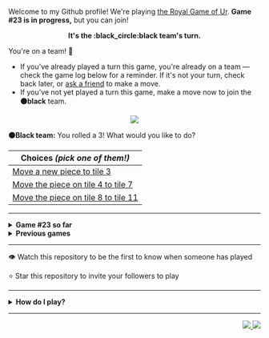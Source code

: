 Welcome to my Github profile!
We're playing
[the Royal Game of Ur](https://en.wikipedia.org/wiki/Royal_Game_of_Ur).
**Game #23 is in progress,** but you can join!

<p align="center">
  <b>It's the
  :black_circle:black
  team's turn.</b>
</p>

You're on a team! :wave:

* If you've already played a turn this game, you're already on a team
  &mdash; check the game log below for a reminder. If it's not your turn,
  check back later, or [ask a
  friend](https://twitter.com/share?text=I'm+playing+The+Royal+Game+of+Ur+on+a+GitHub+profile.+Take+your+turn+at+https://github.com/rossjrw/rossjrw+%23RoyalGameOfUr+%23github) to make a move.
* If you've not yet played a turn this game, make a move now to join the
  **:black_circle:black** team.

<p align="center"><img src="https://raw.githubusercontent.com/rossjrw/rossjrw/play/games/current/board.3540.svg"></p>

  **:black_circle:Black team:**
  You rolled a 3!
What would you like to do?

| Choices *(pick one of them!)* |
| --- |
  | [    Move a new piece to tile 3](https://github.com/rossjrw/rossjrw/issues/new?title=ur-move-3%400-0&amp;body=Press+Submit%21+You+don%27t+need+to+edit+this+text+or+do+anything+else.%0D%0A%0D%0ABe+aware+that+your+move+can+take+a+minute+or+two+to+process.) |
  | [    Move the piece on tile 4 to tile 7](https://github.com/rossjrw/rossjrw/issues/new?title=ur-move-3%404-0&amp;body=Press+Submit%21+You+don%27t+need+to+edit+this+text+or+do+anything+else.%0D%0A%0D%0ABe+aware+that+your+move+can+take+a+minute+or+two+to+process.) |
  | [    Move the piece on tile 8 to tile 11](https://github.com/rossjrw/rossjrw/issues/new?title=ur-move-3%408-0&amp;body=Press+Submit%21+You+don%27t+need+to+edit+this+text+or+do+anything+else.%0D%0A%0D%0ABe+aware+that+your+move+can+take+a+minute+or+two+to+process.) |

-----

<details>
<summary><b>Game #23 so far</b></summary>

## Who's on each team?

<table>
    <thead>
      <tr><th colspan=2>Players in this game</th></tr>
    </thead>
    <tbody>
      <tr>
        <td align="right"><b>Black team</b> :black_circle:</td>
        <td>:white_circle: <b> White team</b></td>
      </tr>
      <tr align="center">
        <td><b><a href="https://github.com/LucasFASouza">@LucasFASouza</a></b> (10)<br><b><a href="https://github.com/RichardBotic">@RichardBotic</a></b> (8)<br><b><a href="https://github.com/tassiaaccioly">@tassiaaccioly</a></b> (3)<br><b><a href="https://github.com/figuran04">@figuran04</a></b> (1)<br><b><a href="https://github.com/Theorafael">@Theorafael</a></b> (1)</td>
        <td><b><a href="https://github.com/Casper-Guo">@Casper-Guo</a></b> (10)<br><b><a href="https://github.com/AdityaSreevatsaK">@AdityaSreevatsaK</a></b> (8)<br><b><a href="https://github.com/MatissesProjects">@MatissesProjects</a></b> (2)<br><b><a href="https://github.com/huuquyet">@huuquyet</a></b> (2)</td>
      </tr>
    </tbody>
  </table>

## What's happened so far?

| Time | Turn | Event | Issue | Board |
| :---: | :---: | :--- | :---: | :---: |
  | 30th Sep 2024 06:23 | **0** | :white_circle: **[@AdityaSreevatsaK](https://github.com/AdityaSreevatsaK)** started a new game | [#3495](https://github.com/rossjrw/rossjrw/issues/3495) | [link](https://raw.githubusercontent.com/rossjrw/rossjrw/04b97611c3815cf87878e36f129c788d630c2da5/games/current/board.3495.svg) |
  | 30th Sep 2024 06:23 | **1** | :white_circle: **[@AdityaSreevatsaK](https://github.com/AdityaSreevatsaK)** moved a white piece onto the board to position 2    | [#3496](https://github.com/rossjrw/rossjrw/issues/3496) | [link](https://raw.githubusercontent.com/rossjrw/rossjrw/a5d65e3890e2be25e5ab14e4c4a7722b44146ae7/games/current/board.3496.svg) |
  | 30th Sep 2024 13:34 | **2** | :black_circle: **[@LucasFASouza](https://github.com/LucasFASouza)** moved a black piece onto the board to position 4  — claimed a rosette :rosette:  | [#3497](https://github.com/rossjrw/rossjrw/issues/3497) | [link](https://raw.githubusercontent.com/rossjrw/rossjrw/c5a366f73de50b612406afaceb4c3acd14a60538/games/current/board.3497.svg) |
  | 30th Sep 2024 13:35 | **3** | :black_circle: **[@LucasFASouza](https://github.com/LucasFASouza)** moved a black piece onto the board to position 2    | [#3498](https://github.com/rossjrw/rossjrw/issues/3498) | [link](https://raw.githubusercontent.com/rossjrw/rossjrw/dddc25ef7a41dc7fe24b7914e64e29db471ac761/games/current/board.3498.svg) |
  | 30th Sep 2024 13:37 | **4** | :white_circle: **[@Casper-Guo](https://github.com/Casper-Guo)** moved a white piece from position 2 to position 4  — claimed a rosette :rosette:  | [#3500](https://github.com/rossjrw/rossjrw/issues/3500) | [link](https://raw.githubusercontent.com/rossjrw/rossjrw/bed4038374c75f0f4c46fb89ce1a40eb3986d185/games/current/board.3500.svg) |
  | 30th Sep 2024 13:39 | **5** | :white_circle: **[@AdityaSreevatsaK](https://github.com/AdityaSreevatsaK)** moved a white piece onto the board to position 1    | [#3501](https://github.com/rossjrw/rossjrw/issues/3501) | [link](https://raw.githubusercontent.com/rossjrw/rossjrw/34a129f7338ad591d3fb8f852d9bb9c215bad813/games/current/board.3501.svg) |
  | 30th Sep 2024 14:13 | **6** | :black_circle: **[@tassiaaccioly](https://github.com/tassiaaccioly)** moved a black piece from position 4 to position 8  — claimed a rosette :rosette:  | [#3502](https://github.com/rossjrw/rossjrw/issues/3502) | [link](https://raw.githubusercontent.com/rossjrw/rossjrw/83ba92b05b0e19b5aaa7d237f14d18aac52ae0d5/games/current/board.3502.svg) |
  | 30th Sep 2024 14:14 | **7** | :black_circle: **[@tassiaaccioly](https://github.com/tassiaaccioly)** moved a black piece from position 2 to position 4  — claimed a rosette :rosette:  | [#3503](https://github.com/rossjrw/rossjrw/issues/3503) | [link](https://raw.githubusercontent.com/rossjrw/rossjrw/4d62526c20df9ae571fff2e45cb9d097e6ed4bfe/games/current/board.3503.svg) |
  | 30th Sep 2024 14:14 | **8** | :black_circle: **[@tassiaaccioly](https://github.com/tassiaaccioly)** moved a black piece onto the board to position 1    | [#3504](https://github.com/rossjrw/rossjrw/issues/3504) | [link](https://raw.githubusercontent.com/rossjrw/rossjrw/842741e41cbfeb7be7e2e375b70d9dcc6c615215/games/current/board.3504.svg) |
  | 30th Sep 2024 18:31 | **9** | :white_circle: **[@MatissesProjects](https://github.com/MatissesProjects)** moved a white piece onto the board to position 2    | [#3505](https://github.com/rossjrw/rossjrw/issues/3505) | [link](https://raw.githubusercontent.com/rossjrw/rossjrw/503e2a76596710e53a7c21035c191ab177a69119/games/current/board.3505.svg) |
  | 30th Sep 2024 19:04 | **10** | :black_circle: **[@LucasFASouza](https://github.com/LucasFASouza)** moved a black piece from position 8 to position 10    | [#3506](https://github.com/rossjrw/rossjrw/issues/3506) | [link](https://raw.githubusercontent.com/rossjrw/rossjrw/fcec2a7a950b8d40dc279622373a5ea1c2bd572e/games/current/board.3506.svg) |
  | 30th Sep 2024 22:08 | **11** | :white_circle: **[@MatissesProjects](https://github.com/MatissesProjects)** moved a white piece from position 2 to position 3    | [#3507](https://github.com/rossjrw/rossjrw/issues/3507) | [link](https://raw.githubusercontent.com/rossjrw/rossjrw/485dd49f468d5890151e12a3c61400224bf2adb7/games/current/board.3507.svg) |
  | 1st Oct 2024 19:09 | **12** | :black_circle: **[@figuran04](https://github.com/figuran04)** moved a black piece from position 1 to position 3    | [#3508](https://github.com/rossjrw/rossjrw/issues/3508) | [link](https://raw.githubusercontent.com/rossjrw/rossjrw/cad9cb79ad1d1511fb735c40e05916178f4b3d64/games/current/board.3508.svg) |
  | 2nd Oct 2024 10:06 | **13** | :white_circle: **[@AdityaSreevatsaK](https://github.com/AdityaSreevatsaK)** moved a white piece from position 4 to position 6    | [#3509](https://github.com/rossjrw/rossjrw/issues/3509) | [link](https://raw.githubusercontent.com/rossjrw/rossjrw/416c0aba0eeb97adf65b54b8cb421fa8b1f058df/games/current/board.3509.svg) |
  | 2nd Oct 2024 10:23 | **14** | :black_circle: **[@RichardBotic](https://github.com/RichardBotic)** moved a black piece from position 4 to position 6 — captured a white piece :crossed_swords:   | [#3510](https://github.com/rossjrw/rossjrw/issues/3510) | [link](https://raw.githubusercontent.com/rossjrw/rossjrw/6a685b3b9cd60fe6801d792712905d349cbcd77c/games/current/board.3510.svg) |
  | 2nd Oct 2024 10:24 | **15** | :white_circle: **[@AdityaSreevatsaK](https://github.com/AdityaSreevatsaK)** moved a white piece from position 3 to position 6 — captured a black piece :crossed_swords:   | [#3511](https://github.com/rossjrw/rossjrw/issues/3511) | [link](https://raw.githubusercontent.com/rossjrw/rossjrw/ef8b9705f015ab5d18b94af6f811d3640dd5d8aa/games/current/board.3511.svg) |
  | 2nd Oct 2024 13:46 | **16** | :black_circle: **[@LucasFASouza](https://github.com/LucasFASouza)** moved a black piece from position 3 to position 6 — captured a white piece :crossed_swords:   | [#3512](https://github.com/rossjrw/rossjrw/issues/3512) | [link](https://raw.githubusercontent.com/rossjrw/rossjrw/ae49dd28c86abc2b2c616d4248fef31eaa0fbea3/games/current/board.3512.svg) |
  | 2nd Oct 2024 14:10 | **17** | :white_circle: **[@AdityaSreevatsaK](https://github.com/AdityaSreevatsaK)** moved a white piece from position 1 to position 4  — claimed a rosette :rosette:  | [#3513](https://github.com/rossjrw/rossjrw/issues/3513) | [link](https://raw.githubusercontent.com/rossjrw/rossjrw/cb9600cfde2164275f0b8d341104bee110325190/games/current/board.3513.svg) |
  | 2nd Oct 2024 16:57 | **18** | :white_circle: **[@Casper-Guo](https://github.com/Casper-Guo)** moved a white piece onto the board to position 3    | [#3514](https://github.com/rossjrw/rossjrw/issues/3514) | [link](https://raw.githubusercontent.com/rossjrw/rossjrw/da528eaea3cf612a4aafd86fdae8fc44eab7330b/games/current/board.3514.svg) |
  | 2nd Oct 2024 19:18 | **19** | :black_circle: **[@LucasFASouza](https://github.com/LucasFASouza)** moved a black piece from position 6 to position 8  — claimed a rosette :rosette:  | [#3515](https://github.com/rossjrw/rossjrw/issues/3515) | [link](https://raw.githubusercontent.com/rossjrw/rossjrw/20126601a406b7b747f6b1516d917bb2193f2469/games/current/board.3515.svg) |
  | 2nd Oct 2024 19:18 | **20** | :black_circle: **[@LucasFASouza](https://github.com/LucasFASouza)** moved a black piece from position 10 to position 14  — claimed a rosette :rosette:  | [#3516](https://github.com/rossjrw/rossjrw/issues/3516) | [link](https://raw.githubusercontent.com/rossjrw/rossjrw/54d7c04282fc13a220d8236781c0aced79ad58e6/games/current/board.3516.svg) |
  | 2nd Oct 2024 19:19 | **21** | :black_circle: **[@LucasFASouza](https://github.com/LucasFASouza)** ascended a black piece from position 14 :rocket:    | [#3517](https://github.com/rossjrw/rossjrw/issues/3517) | [link](https://raw.githubusercontent.com/rossjrw/rossjrw/c9d7d957ce7f94ff6c70198ae0940170bf2ef8e6/games/current/board.3517.svg) |
  | 3rd Oct 2024 14:34 | **22** | :white_circle: **[@Casper-Guo](https://github.com/Casper-Guo)** moved a white piece onto the board to position 2    | [#3518](https://github.com/rossjrw/rossjrw/issues/3518) | [link](https://raw.githubusercontent.com/rossjrw/rossjrw/ee17158aa806e5f0b050c2b0b49e9e5a167ee2fd/games/current/board.3518.svg) |
  | 3rd Oct 2024 15:58 | **23** | :black_circle: **[@RichardBotic](https://github.com/RichardBotic)** moved a black piece from position 8 to position 10    | [#3519](https://github.com/rossjrw/rossjrw/issues/3519) | [link](https://raw.githubusercontent.com/rossjrw/rossjrw/c7c6f995e285552f5375c35d27f6b930bd739bc9/games/current/board.3519.svg) |
  | 3rd Oct 2024 15:59 | **24** | :white_circle: **[@Casper-Guo](https://github.com/Casper-Guo)** moved a white piece from position 4 to position 8  — claimed a rosette :rosette:  | [#3520](https://github.com/rossjrw/rossjrw/issues/3520) | [link](https://raw.githubusercontent.com/rossjrw/rossjrw/85a20a6b4bf7086877a33cf9c56d6dcb10d31422/games/current/board.3520.svg) |
  | 3rd Oct 2024 16:00 | **25** | :white_circle: **[@Casper-Guo](https://github.com/Casper-Guo)** moved a white piece from position 3 to position 4  — claimed a rosette :rosette:  | [#3521](https://github.com/rossjrw/rossjrw/issues/3521) | [link](https://raw.githubusercontent.com/rossjrw/rossjrw/2697cb45f4b40f0dbf2b8f08d1775a4d403eeeb3/games/current/board.3521.svg) |
  | 3rd Oct 2024 16:04 | **26** | :white_circle: **[@Casper-Guo](https://github.com/Casper-Guo)** moved a white piece from position 2 to position 6    | [#3522](https://github.com/rossjrw/rossjrw/issues/3522) | [link](https://raw.githubusercontent.com/rossjrw/rossjrw/6decd94a57028ef15139b9e920557da3091f7c63/games/current/board.3522.svg) |
  | 3rd Oct 2024 18:35 | **27** | :black_circle: **[@LucasFASouza](https://github.com/LucasFASouza)** moved a black piece from position 10 to position 13    | [#3523](https://github.com/rossjrw/rossjrw/issues/3523) | [link](https://raw.githubusercontent.com/rossjrw/rossjrw/7c5aa7d8390cdf7d0bfcc30ae28b90e1f5c70451/games/current/board.3523.svg) |
  | 4th Oct 2024 09:53 | **28** | :white_circle: **[@AdityaSreevatsaK](https://github.com/AdityaSreevatsaK)** moved a white piece from position 8 to position 11    | [#3524](https://github.com/rossjrw/rossjrw/issues/3524) |  |
  | 4th Oct 2024 17:00 | **29** | :black_circle: **[@Theorafael](https://github.com/Theorafael)** moved a black piece onto the board to position 3    | [#3525](https://github.com/rossjrw/rossjrw/issues/3525) | [link](https://raw.githubusercontent.com/rossjrw/rossjrw/30f12060ed7eebde37cc00824c84af3c05184c9e/games/current/board.3525.svg) |
  | 4th Oct 2024 17:00 | **30** | :white_circle:  The white team rolled a 0 and their turn was automatically passed | [#3525](https://github.com/rossjrw/rossjrw/issues/3525) | [link](https://raw.githubusercontent.com/rossjrw/rossjrw/83875e37e4f1ea5acb5b6066550dbf9193617891/games/current/board.3525.svg) |
  | 4th Oct 2024 17:37 | **31** | :black_circle: **[@LucasFASouza](https://github.com/LucasFASouza)** ascended a black piece from position 13 :rocket:    | [#3526](https://github.com/rossjrw/rossjrw/issues/3526) | [link](https://raw.githubusercontent.com/rossjrw/rossjrw/958dde4f3580d98c9df4ea4e4291eda3db6e5706/games/current/board.3526.svg) |
  | 4th Oct 2024 17:44 | **32** | :white_circle: **[@Casper-Guo](https://github.com/Casper-Guo)** moved a white piece from position 11 to position 12    | [#3527](https://github.com/rossjrw/rossjrw/issues/3527) | [link](https://raw.githubusercontent.com/rossjrw/rossjrw/d8dd7bd8b8d66ffb4b546f99664ead1e5961aa92/games/current/board.3527.svg) |
  | 4th Oct 2024 19:08 | **33** | :black_circle: **[@LucasFASouza](https://github.com/LucasFASouza)** moved a black piece onto the board to position 2    | [#3528](https://github.com/rossjrw/rossjrw/issues/3528) | [link](https://raw.githubusercontent.com/rossjrw/rossjrw/74e2a592bba6652841df03cfab5c97414268dd08/games/current/board.3528.svg) |
  | 4th Oct 2024 19:11 | **34** | :white_circle: **[@Casper-Guo](https://github.com/Casper-Guo)** moved a white piece from position 4 to position 8  — claimed a rosette :rosette:  | [#3529](https://github.com/rossjrw/rossjrw/issues/3529) | [link](https://raw.githubusercontent.com/rossjrw/rossjrw/ee0db7771edff43aa3636fe25e29a6764191f08b/games/current/board.3529.svg) |
  | 4th Oct 2024 19:13 | **35** | :white_circle: **[@Casper-Guo](https://github.com/Casper-Guo)** moved a white piece from position 12 to position 14  — claimed a rosette :rosette:  | [#3530](https://github.com/rossjrw/rossjrw/issues/3530) | [link](https://raw.githubusercontent.com/rossjrw/rossjrw/bef7dcce15a6306a62516ff6646cf8368233e325/games/current/board.3530.svg) |
  | 4th Oct 2024 20:02 | **36** | :white_circle: **[@Casper-Guo](https://github.com/Casper-Guo)** moved a white piece onto the board to position 2    | [#3531](https://github.com/rossjrw/rossjrw/issues/3531) | [link](https://raw.githubusercontent.com/rossjrw/rossjrw/0d000440cd3f6c0cea9a17bf014457ab988b5faf/games/current/board.3531.svg) |
  | 5th Oct 2024 06:07 | **37** | :black_circle: **[@RichardBotic](https://github.com/RichardBotic)** moved a black piece from position 3 to position 4  — claimed a rosette :rosette:  | [#3532](https://github.com/rossjrw/rossjrw/issues/3532) | [link](https://raw.githubusercontent.com/rossjrw/rossjrw/8568f43073c0901f99cbe4071f2456f69748a5e6/games/current/board.3532.svg) |
  | 5th Oct 2024 06:07 | **38** | :black_circle: **[@RichardBotic](https://github.com/RichardBotic)** moved a black piece from position 4 to position 6 — captured a white piece :crossed_swords:   | [#3533](https://github.com/rossjrw/rossjrw/issues/3533) | [link](https://raw.githubusercontent.com/rossjrw/rossjrw/dba38755bf60723e3f33a902e5bf8d7394dc2725/games/current/board.3533.svg) |
  | 5th Oct 2024 07:59 | **39** | :white_circle: **[@huuquyet](https://github.com/huuquyet)** moved a white piece onto the board to position 4  — claimed a rosette :rosette:  | [#3534](https://github.com/rossjrw/rossjrw/issues/3534) | [link](https://raw.githubusercontent.com/rossjrw/rossjrw/d25f81aeb1b388a90b4efac025ab3bfdc93bd80c/games/current/board.3534.svg) |
  | 5th Oct 2024 08:01 | **40** | :white_circle: **[@huuquyet](https://github.com/huuquyet)** ascended a white piece from position 14 :rocket:    | [#3535](https://github.com/rossjrw/rossjrw/issues/3535) | [link](https://raw.githubusercontent.com/rossjrw/rossjrw/23fcfeb91661108fe288de22ebad44457abd5c8f/games/current/board.3535.svg) |
  | 5th Oct 2024 08:58 | **41** | :black_circle: **[@RichardBotic](https://github.com/RichardBotic)** moved a black piece from position 2 to position 4  — claimed a rosette :rosette:  | [#3536](https://github.com/rossjrw/rossjrw/issues/3536) | [link](https://raw.githubusercontent.com/rossjrw/rossjrw/55859086a946e40394c96ad4caf1b7366af90272/games/current/board.3536.svg) |
  | 5th Oct 2024 08:58 | **42** | :black_circle: **[@RichardBotic](https://github.com/RichardBotic)** moved a black piece from position 6 to position 9    | [#3537](https://github.com/rossjrw/rossjrw/issues/3537) | [link](https://raw.githubusercontent.com/rossjrw/rossjrw/b440945f0908d35b6706b449e59164cbae06245b/games/current/board.3537.svg) |
  | 5th Oct 2024 08:59 | **43** | :white_circle: **[@AdityaSreevatsaK](https://github.com/AdityaSreevatsaK)** moved a white piece from position 8 to position 9 — captured a black piece :crossed_swords:   | [#3538](https://github.com/rossjrw/rossjrw/issues/3538) | [link](https://raw.githubusercontent.com/rossjrw/rossjrw/010e07c458fe72bbf8d997599db85d72dacb48f4/games/current/board.3538.svg) |
  | 6th Oct 2024 04:48 | **44** | :black_circle: **[@RichardBotic](https://github.com/RichardBotic)** moved a black piece from position 4 to position 8  — claimed a rosette :rosette:  | [#3539](https://github.com/rossjrw/rossjrw/issues/3539) | [link](https://raw.githubusercontent.com/rossjrw/rossjrw/5bef363a62652520fef115fcc583799daa162c32/games/current/board.3539.svg) |
  | 6th Oct 2024 04:48 | **45** | :black_circle: **[@RichardBotic](https://github.com/RichardBotic)** moved a black piece onto the board to position 4  — claimed a rosette :rosette:  | [#3540](https://github.com/rossjrw/rossjrw/issues/3540) |  |

</details>

<details>
<summary><b>Previous games</b></summary>

## Previous games

1. A game was started on 30th Jul 2020 by **[@rossjrw](https://github.com/rossjrw)** and ended on 4th Dec 2020. 
   * The :white_circle:white team won. 
   * 64 players played 166 moves across 4 months and 5 days. 
   * The :black_circle:black team captured 9 white pieces and claimed 12 rosettes. 
   * The :white_circle:white team captured 10 black pieces and claimed 18 rosettes. 
   * The MVP of the winning team was **[@1ethanhansen](https://github.com/1ethanhansen)**, who played 48 moves. 
   * The winning move was made by **[@qbtl](https://github.com/qbtl)** ([#269](https://github.com/rossjrw/rossjrw/issues/269)).
1. A game was started on 4th Dec 2020 by **[@1ethanhansen](https://github.com/1ethanhansen)** and ended on 11th Jan 2021. 
   * The :black_circle:black team won. 
   * 27 players played 145 moves across 1 month and 1 week. 
   * The :black_circle:black team captured 7 white pieces and claimed 16 rosettes. 
   * The :white_circle:white team captured 6 black pieces and claimed 14 rosettes. 
   * The MVP of the winning team was **[@shpatrickguo](https://github.com/shpatrickguo)**, who played 26 moves. 
   * The winning move was made by **[@shpatrickguo](https://github.com/shpatrickguo)** ([#424](https://github.com/rossjrw/rossjrw/issues/424)).
1. A game was started on 11th Jan 2021 by **[@BaptisteMartinet](https://github.com/BaptisteMartinet)** and ended on 11th Feb 2021. 
   * The :white_circle:white team won. 
   * 17 players played 118 moves across 1 month and 12 hours. 
   * The :black_circle:black team captured 2 white pieces and claimed 11 rosettes. 
   * The :white_circle:white team captured 8 black pieces and claimed 14 rosettes. 
   * The MVP of the winning team was **[@1ethanhansen](https://github.com/1ethanhansen)**, who played 45 moves. 
   * The winning move was made by **[@1ethanhansen](https://github.com/1ethanhansen)** ([#535](https://github.com/rossjrw/rossjrw/issues/535)).
1. A game was started on 11th Feb 2021 by **[@1ethanhansen](https://github.com/1ethanhansen)** and ended on 5th Mar 2021. 
   * The :white_circle:white team won. 
   * 17 players played 175 moves across 3 weeks and 22 hours. 
   * The :black_circle:black team captured 12 white pieces and claimed 17 rosettes. 
   * The :white_circle:white team captured 13 black pieces and claimed 18 rosettes. 
   * The MVP of the winning team was **[@1ethanhansen](https://github.com/1ethanhansen)**, who played 48 moves. 
   * The winning move was made by **[@1ethanhansen](https://github.com/1ethanhansen)** ([#702](https://github.com/rossjrw/rossjrw/issues/702)).
1. A game was started on 6th Mar 2021 by **[@shpatrickguo](https://github.com/shpatrickguo)** and ended on 10th May 2021. 
   * The :black_circle:black team won. 
   * 42 players played 162 moves across 2 months and 4 days. 
   * The :black_circle:black team captured 12 white pieces and claimed 17 rosettes. 
   * The :white_circle:white team captured 9 black pieces and claimed 19 rosettes. 
   * The MVP of the winning team was **[@shpatrickguo](https://github.com/shpatrickguo)**, who played 22 moves. 
   * The winning move was made by **[@crxssed7](https://github.com/crxssed7)** ([#864](https://github.com/rossjrw/rossjrw/issues/864)).
1. A game was started on 10th May 2021 by **[@HAUDRAUFHAUN](https://github.com/HAUDRAUFHAUN)** and ended on 17th Jul 2021. 
   * The :white_circle:white team won. 
   * 34 players played 167 moves across 2 months and 6 days. 
   * The :black_circle:black team captured 7 white pieces and claimed 14 rosettes. 
   * The :white_circle:white team captured 10 black pieces and claimed 18 rosettes. 
   * The MVP of the winning team was **[@1ethanhansen](https://github.com/1ethanhansen)**, who played 31 moves. 
   * The winning move was made by **[@1ethanhansen](https://github.com/1ethanhansen)** ([#1024](https://github.com/rossjrw/rossjrw/issues/1024)).
1. A game was started on 17th Jul 2021 by **[@1ethanhansen](https://github.com/1ethanhansen)** and ended on 19th Oct 2021. 
   * The :black_circle:black team won. 
   * 48 players played 153 moves across 3 months and 3 days. 
   * The :black_circle:black team captured 6 white pieces and claimed 17 rosettes. 
   * The :white_circle:white team captured 6 black pieces and claimed 15 rosettes. 
   * The MVP of the winning team was **[@PkmnQ](https://github.com/PkmnQ)**, who played 13 moves. 
   * The winning move was made by **[@OmKakatkar](https://github.com/OmKakatkar)** ([#1175](https://github.com/rossjrw/rossjrw/issues/1175)).
1. A game was started on 19th Oct 2021 by **[@OmKakatkar](https://github.com/OmKakatkar)** and ended on 29th Oct 2021. 
   * The :white_circle:white team won. 
   * 13 players played 135 moves across 1 week and 3 days. 
   * The :black_circle:black team captured 5 white pieces and claimed 13 rosettes. 
   * The :white_circle:white team captured 6 black pieces and claimed 15 rosettes. 
   * The MVP of the winning team was **[@Timemaster111](https://github.com/Timemaster111)**, who played 46 moves. 
   * The winning move was made by **[@Timemaster111](https://github.com/Timemaster111)** ([#1342](https://github.com/rossjrw/rossjrw/issues/1342)).
1. A game was started on 29th Oct 2021 by **[@jbmagination](https://github.com/jbmagination)** and ended on 15th May 2022. 
   * The :white_circle:white team won. 
   * 80 players played 187 moves across 6 months and 2 weeks. 
   * The :black_circle:black team captured 11 white pieces and claimed 17 rosettes. 
   * The :white_circle:white team captured 13 black pieces and claimed 19 rosettes. 
   * The MVP of the winning team was **[@nirakon](https://github.com/nirakon)**, who played 18 moves. 
   * The winning move was made by **[@Madflows](https://github.com/Madflows)** ([#1534](https://github.com/rossjrw/rossjrw/issues/1534)).
1. A game was started on 15th May 2022 by **[@VikashPR](https://github.com/VikashPR)** and ended on 29th Dec 2022. 
   * The :white_circle:white team won. 
   * 109 players played 177 moves across 7 months and 2 weeks. 
   * The :black_circle:black team captured 9 white pieces and claimed 23 rosettes. 
   * The :white_circle:white team captured 11 black pieces and claimed 19 rosettes. 
   * The MVP of the winning team was **[@LAPCoder](https://github.com/LAPCoder)**, who played 11 moves. 
   * The winning move was made by **[@LAPCoder](https://github.com/LAPCoder)** ([#1726](https://github.com/rossjrw/rossjrw/issues/1726)).
1. A game was started on 29th Dec 2022 by **[@CostasAK](https://github.com/CostasAK)** and ended on 30th Dec 2022. 
   * The :black_circle:black team won. 
   * 4 players played 121 moves across 19 hours and 41 minutes. 
   * The :black_circle:black team captured 6 white pieces and claimed 14 rosettes. 
   * The :white_circle:white team captured 4 black pieces and claimed 15 rosettes. 
   * The MVP of the winning team was **[@CostasAK](https://github.com/CostasAK)**, who played 59 moves. 
   * The winning move was made by **[@CostasAK](https://github.com/CostasAK)** ([#1844](https://github.com/rossjrw/rossjrw/issues/1844)).
1. A game was started on 30th Dec 2022 by **[@TejaTadepalli](https://github.com/TejaTadepalli)** and ended on 27th Jan 2023. 
   * The :white_circle:white team won. 
   * 17 players played 158 moves across 4 weeks and 1 hour. 
   * The :black_circle:black team captured 9 white pieces and claimed 18 rosettes. 
   * The :white_circle:white team captured 12 black pieces and claimed 18 rosettes. 
   * The MVP of the winning team was **[@TejaTadepalli](https://github.com/TejaTadepalli)**, who played 59 moves. 
   * The winning move was made by **[@TejaTadepalli](https://github.com/TejaTadepalli)** ([#1994](https://github.com/rossjrw/rossjrw/issues/1994)).
1. A game was started on 27th Jan 2023 by **[@TejaTadepalli](https://github.com/TejaTadepalli)** and ended on 14th Mar 2023. 
   * The :white_circle:white team won. 
   * 20 players played 153 moves across 1 month and 2 weeks. 
   * The :black_circle:black team captured 6 white pieces and claimed 17 rosettes. 
   * The :white_circle:white team captured 6 black pieces and claimed 16 rosettes. 
   * The MVP of the winning team was **[@TejaTadepalli](https://github.com/TejaTadepalli)**, who played 65 moves. 
   * The winning move was made by **[@TejaTadepalli](https://github.com/TejaTadepalli)** ([#2145](https://github.com/rossjrw/rossjrw/issues/2145)).
1. A game was started on 14th Mar 2023 by **[@Murdeala](https://github.com/Murdeala)** and ended on 13th Apr 2023. 
   * The :white_circle:white team won. 
   * 19 players played 141 moves across 4 weeks and 1 day. 
   * The :black_circle:black team captured 4 white pieces and claimed 18 rosettes. 
   * The :white_circle:white team captured 12 black pieces and claimed 16 rosettes. 
   * The MVP of the winning team was **[@CostasAK](https://github.com/CostasAK)**, who played 71 moves. 
   * The winning move was made by **[@CostasAK](https://github.com/CostasAK)** ([#2275](https://github.com/rossjrw/rossjrw/issues/2275)).
1. A game was started on 13th Apr 2023 by **[@thisiscoding1234](https://github.com/thisiscoding1234)** and ended on 7th Jul 2023. 
   * The :black_circle:black team won. 
   * 48 players played 122 moves across 2 months and 3 weeks. 
   * The :black_circle:black team captured 11 white pieces and claimed 15 rosettes. 
   * The :white_circle:white team captured 4 black pieces and claimed 9 rosettes. 
   * The MVP of the winning team was **[@Murdeala](https://github.com/Murdeala)**, who played 37 moves. 
   * The winning move was made by **[@WKL10086](https://github.com/WKL10086)** ([#2460](https://github.com/rossjrw/rossjrw/issues/2460)).
1. A game was started on 7th Jul 2023 by **[@kztera](https://github.com/kztera)** and ended on 26th Oct 2023. 
   * The :white_circle:white team won. 
   * 38 players played 142 moves across 3 months and 2 weeks. 
   * The :black_circle:black team captured 5 white pieces and claimed 14 rosettes. 
   * The :white_circle:white team captured 12 black pieces and claimed 14 rosettes. 
   * The MVP of the winning team was **[@CostasAK](https://github.com/CostasAK)**, who played 53 moves. 
   * The winning move was made by **[@CostasAK](https://github.com/CostasAK)** ([#2612](https://github.com/rossjrw/rossjrw/issues/2612)).
1. A game was started on 27th Oct 2023 by **[@blacksmithop](https://github.com/blacksmithop)** and ended on 3rd Dec 2023. 
   * The :black_circle:black team won. 
   * 22 players played 55 moves across 1 month and 6 days. 
   * The :black_circle:black team captured 5 white pieces and claimed 11 rosettes. 
   * The :white_circle:white team captured 0 black pieces and claimed 3 rosettes. 
   * The MVP of the winning team was **[@CostasAK](https://github.com/CostasAK)**, who played 26 moves. 
   * The winning move was made by **[@CostasAK](https://github.com/CostasAK)** ([#2664](https://github.com/rossjrw/rossjrw/issues/2664)).
1. A game was started on 4th Dec 2023 by **[@joshuajohncohen](https://github.com/joshuajohncohen)** and ended on 11th Apr 2024. 
   * The :black_circle:black team won. 
   * 44 players played 133 moves across 4 months and 6 days. 
   * The :black_circle:black team captured 11 white pieces and claimed 16 rosettes. 
   * The :white_circle:white team captured 5 black pieces and claimed 12 rosettes. 
   * The MVP of the winning team was **[@CostasAK](https://github.com/CostasAK)**, who played 49 moves. 
   * The winning move was made by **[@tassiaaccioly](https://github.com/tassiaaccioly)** ([#2796](https://github.com/rossjrw/rossjrw/issues/2796)).
1. A game was started on 11th Apr 2024 by **[@tassiaaccioly](https://github.com/tassiaaccioly)** and ended on 12th May 2024. 
   * The :white_circle:white team won. 
   * 16 players played 206 moves across 1 month and 22 hours. 
   * The :black_circle:black team captured 13 white pieces and claimed 22 rosettes. 
   * The :white_circle:white team captured 16 black pieces and claimed 25 rosettes. 
   * The MVP of the winning team was **[@Casper-Guo](https://github.com/Casper-Guo)**, who played 75 moves. 
   * The winning move was made by **[@Casper-Guo](https://github.com/Casper-Guo)** ([#2985](https://github.com/rossjrw/rossjrw/issues/2985)).
1. A game was started on 12th May 2024 by **[@Casper-Guo](https://github.com/Casper-Guo)** and ended on 10th Jun 2024. 
   * The :white_circle:white team won. 
   * 14 players played 157 moves across 4 weeks and 1 day. 
   * The :black_circle:black team captured 9 white pieces and claimed 15 rosettes. 
   * The :white_circle:white team captured 9 black pieces and claimed 16 rosettes. 
   * The MVP of the winning team was **[@Casper-Guo](https://github.com/Casper-Guo)**, who played 51 moves. 
   * The winning move was made by **[@Casper-Guo](https://github.com/Casper-Guo)** ([#3139](https://github.com/rossjrw/rossjrw/issues/3139)).
1. A game was started on 10th Jun 2024 by **[@Casper-Guo](https://github.com/Casper-Guo)** and ended on 16th Jul 2024. 
   * The :black_circle:black team won. 
   * 16 players played 171 moves across 1 month and 5 days. 
   * The :black_circle:black team captured 15 white pieces and claimed 18 rosettes. 
   * The :white_circle:white team captured 12 black pieces and claimed 20 rosettes. 
   * The MVP of the winning team was **[@tassiaaccioly](https://github.com/tassiaaccioly)**, who played 75 moves. 
   * The winning move was made by **[@tassiaaccioly](https://github.com/tassiaaccioly)** ([#3309](https://github.com/rossjrw/rossjrw/issues/3309)).
1. A game was started on 16th Jul 2024 by **[@tassiaaccioly](https://github.com/tassiaaccioly)** and ended on 30th Sep 2024. 
   * The :white_circle:white team won. 
   * 27 players played 192 moves across 2 months and 2 weeks. 
   * The :black_circle:black team captured 10 white pieces and claimed 20 rosettes. 
   * The :white_circle:white team captured 13 black pieces and claimed 23 rosettes. 
   * The MVP of the winning team was **[@huuquyet](https://github.com/huuquyet)**, who played 36 moves. 
   * The winning move was made by **[@AdityaSreevatsaK](https://github.com/AdityaSreevatsaK)** ([#3494](https://github.com/rossjrw/rossjrw/issues/3494)).

</details>

-----

:eye: Watch this repository to be the first to know when someone has played

:star: Star this repository to invite your followers to play

-----

<details>
<summary><b>How do I play?</b></summary>

## Rules of the game

It's the **:white_circle:white** team versus the **:black_circle:black**
team.

The first team to **:rocket:ascend** all 7 of their pieces **:crown:wins**.
Your goal is to achieve that, and to block the other team from doing the
same.

_(Learn more about the rules of the Royal Game of Ur at
[RoyalUr.net/learn](https://royalur.net/learn/), or watch [Tom Scott play
against Irving Finkel](https://www.youtube.com/watch?v=WZskjLq040I) in
2017.)_

### Movement

Each turn starts by rolling 4 binary dice, which results in a number from 0
to 4. The current team gets to move one of their pieces by that many tiles.

All 14 pieces start on position 0 (the space just before tile 1).

### :rocket:Ascension

Moving a piece onto position 15 (the imaginary space after tile 14) causes
that piece to leave the board forever. This is **:rocket:ascension**, and
is the goal of the game &mdash; the first team to ascend all 7 of their
pieces wins.

### :crossed_swords:Capturing

You will move your pieces along the tiles from tile 1 to tile 14.

The tiles on your side of the board (tiles 1 through 4, 13, and 14) are
safe &mdash; only your pieces can be there. However, the tiles in the
middle (tiles 5 through 12) are unsafe &mdash; your opponent's pieces can
also be here. If one team's piece lands on the same tile as another team's
piece, the piece that was landed on is **:crossed_swords:captured**! It
goes all the way back to position 0.

### :rosette:Rosettes

If a piece lands on a **:rosette:rosette** (tiles 4, 8, and 14), that team
gets to immediately take another turn.

A piece that is on the rosette on tile 8 *cannot be
**:crossed_swords:captured***. A piece trying to capture it will simply
bounce off onto tile 9.

## How to play

Playing Ur on my GitHub profile is easy. The dice have already been rolled
for you &mdash; all you have to do is decide what to do with them. Anyone
with a GitHub account can play.

Anyone can join either team at any time, but once you're in a team, you're
locked into it until the game ends. You won't be able to play a move when
it's the other team's turn.

The list of links below the board image shows each possible move. Clicking
one of those will take you to a page where you can create an issue in this
repository, where all you have to do is click submit to play your move.

It will take a moment for Github Actions to acknowledge your move, but once
it does, you'll see it react with the 'eyes' emoji (:eyes:). A few seconds
later it will react with the 'rocket' emoji (:rocket:) to let you know that
your move was successful, then leave a comment explaining what happened,
and it'll also make a commit to record your move.

_(If you don't see any of that, then something went wrong. Ping me in your
issue by typing `cc @rossjrw`, and I'll take a look.)_

Note that if your team has no possible moves &mdash; for example by rolling a 0
&mdash; your turn will be automatically skipped. The event log will let you
know if this has happened.

## Behind the scenes

Check out the [`source` branch of this repository](https://github.com/rossjrw/rossjrw/tree/source) for the source
code and a little commentary on the inspiration behind this project.

### Contributing

I welcome bug reports, feature suggestions and pull requests! Just make
sure you ping me in your issue or PR by adding `cc @rossjrw`, as I don't receive notifications for new issues in this repository
(for hopefully obvious reasons).

</details>

-----

<p align="right">
  <a href="https://github.com/rossjrw/rossjrw/actions?query=workflow:build">
    <img src="https://github.com/rossjrw/rossjrw/workflows/build/badge.svg?branch=source"/>
  </a>
  <a href="https://github.com/rossjrw/rossjrw/actions?query=workflow:play">
    <img src="https://github.com/rossjrw/rossjrw/workflows/play/badge.svg?branch=play"/>
  </a>
</p>
